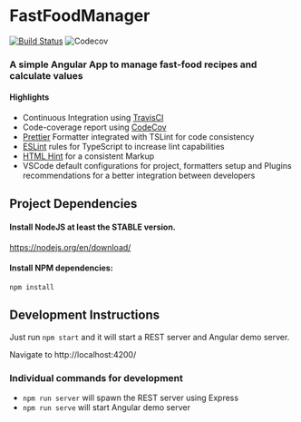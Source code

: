# FastFoodManager

[![Build Status](https://travis-ci.com/carlos-algms/fast-food-manager.svg?branch=master)](https://travis-ci.com/carlos-algms/fast-food-manager)
![Codecov](https://img.shields.io/codecov/c/github/carlos-algms/fast-food-manager.svg)

### A simple Angular App to manage fast-food recipes and calculate values

#### Highlights

- Continuous Integration using [TravisCI](https://travis-ci.com/carlos-algms/fast-food-manager)
- Code-coverage report using [CodeCov](https://codecov.io/gh/carlos-algms/fast-food-manager)
- [Prettier](https://github.com/prettier/prettier) Formatter integrated with TSLint for code consistency
- [ESLint](https://github.com/buzinas/tslint-eslint-rules) rules for TypeScript to increase lint capabilities
- [HTML Hint](https://www.npmjs.com/package/htmlhint) for a consistent Markup
- VSCode default configurations for project, formatters setup and Plugins recommendations for a better integration between developers

## Project Dependencies

#### Install NodeJS at least the **STABLE** version.

https://nodejs.org/en/download/

#### Install NPM dependencies:

```
npm install
```

## Development Instructions

Just run `npm start` and it will start a REST server and Angular demo server.

Navigate to http://localhost:4200/

### Individual commands for development

- `npm run server` will spawn the REST server using Express
- `npm run serve` will start Angular demo server
